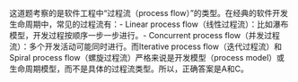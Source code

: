 这道题考察的是软件工程中“过程流（process flow）”的类型。在经典的软件开发生命周期中，常见的过程流有：- Linear process flow（线性过程流）：比如瀑布模型，开发过程按顺序一步一步进行。- Concurrent process flow（并发过程流）：多个开发活动可能同时进行。而Iterative process flow（迭代过程流）和Spiral process flow（螺旋过程流）严格来说是开发模型（process model）或生命周期模型，而不是具体的过程流类型。所以，正确答案是A和C。